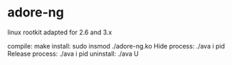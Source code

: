 adore-ng
========

linux rootkit adapted for 2.6 and 3.x

compile:
	make
install:
	sudo insmod ./adore-ng.ko
Hide process:
	./ava i pid
Release process:
	./ava i pid
uninstall:
	./ava U

